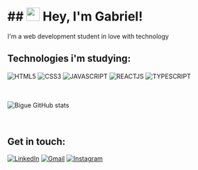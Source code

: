 

# ## <img src="https://media.giphy.com/media/hvRJCLFzcasrR4ia7z/giphy.gif" width="30px" height="30px"> Hey, I'm Gabriel! 

I'm a web development student in love with technology

## Technologies i'm studying:
<div style ="display: inline_block">
<img align="center" alt="HTML5" src="https://img.shields.io/badge/HTML5-E34F26?style=for-the-badge&logo=html5&logoColor=white" />
<img align="center" alt="CSS3" src="https://img.shields.io/badge/CSS3-1572B6?style=for-the-badge&logo=css3&logoColor=white" />
<img align="center" alt="JAVASCRIPT" src="https://img.shields.io/badge/JavaScript-F7DF1E?style=for-the-badge&logo=javascript&logoColor=black" />
<img align="center" alt="REACTJS" src="https://img.shields.io/badge/React-20232A?style=for-the-badge&logo=react&logoColor=61DAFB"  />
 <img align="center" alt="TYPESCRIPT" src="https://img.shields.io/badge/TypeScript-007ACC?style=for-the-badge&logo=typescript&logoColor=white"  />
</div>

<br/>
<br/>

![Bigue GitHub stats](https://github-readme-stats.vercel.app/api?username=bigue&show_icons=true&theme=dracula)

<br/>


## Get in touch:
[![LinkedIn](https://img.shields.io/badge/LinkedIn-0077B5?style=for-the-badge&logo=linkedin&logoColor=white)](https://www.linkedin.com/in/gabriel-fajersztajn/)
[![Gmail](https://img.shields.io/badge/Gmail-D14836?style=for-the-badge&logo=gmail&logoColor=white)](mailto:gabriel.fa92@gmail.com)
[![Instagram](https://img.shields.io/badge/Instagram-E4405F?style=for-the-badge&logo=instagram&logoColor=white)](https://www.instagram.com/bigueee/)
